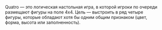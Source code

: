 Quatro — это логическая настольная игра, в которой игроки по очереди размещают фигуры на поле 4x4. Цель — выстроить в ряд четыре фигуры, которые обладают хотя бы одним общим признаком (цвет, форма, высота или заполненность).
